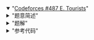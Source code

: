 <details open class="note"><summary>"<a href="https://codeforces.com/contest/487/problem/E">Codeforces #487 E. Tourists</a>"</summary><details><summary>"题意简述"</summary><p>给定一张简单无向连通图，要求支持两种操作：</p><ol>
<li>
<p>修改一个点的点权。</p>
</li>
<li>
<p>询问两点之间所有简单路径上点权的最小值。</p>
</li>
</ol></details><details><summary>"题解"</summary><p>同样地，我们建出原图的圆方树，令方点权值为相邻圆点权值的最小值，问题转化为求路径上最小值。</p><p>路径最小值可以使用树链剖分和线段树维护，但是修改呢？</p><p>一次修改一个圆点的点权，需要修改所有和它相邻的方点，这样很容易被卡到 $\mathcal{O}(n)$ 个修改。</p><p>这时我们利用圆方树是棵树的性质，令方点权值为自己的儿子圆点的权值最小值，这样的话修改时只需要修改父亲方点。</p><p>对于方点的维护，只需要对每个方点开一个 <code>multiset</code> 维护权值集合即可。</p><p>需要注意的是查询时若 LCA 是方点，则还需要查 LCA 的父亲圆点的权值。</p><p>注意：圆方树点数要开原图的两倍，否则会数组越界。</p></details><details><summary>"参考代码"</summary><pre><code class="language-cpp">#include &#x3C;algorithm>
#include &#x3C;cstdio>
#include &#x3C;set>
#include &#x3C;vector>

const int MN = 100005;
const int MS = 524288;
const int Inf = 0x7fffffff;

int N, M, Q, cnt;
int w[MN * 2];
std::vector&#x3C;int> G[MN], T[MN * 2];
std::multiset&#x3C;int> S[MN * 2];

int dfn[MN * 2], low[MN], dfc;
int stk[MN], tp;

void Tarjan(int u) {
  low[u] = dfn[u] = ++dfc;
  stk[++tp] = u;
  for (int v : G[u]) {
    if (!dfn[v]) {
      Tarjan(v);
      low[u] = std::min(low[u], low[v]);
      if (low[v] == dfn[u]) {
        ++cnt;
        for (int x = 0; x != v; --tp) {
          x = stk[tp];
          T[cnt].push_back(x);
          T[x].push_back(cnt);
        }
        T[cnt].push_back(u);
        T[u].push_back(cnt);
      }
    } else
      low[u] = std::min(low[u], dfn[v]);
  }
}

int idf[MN * 2], faz[MN * 2], siz[MN * 2], dep[MN * 2], son[MN * 2],
    top[MN * 2];

void DFS0(int u, int fz) {
  faz[u] = fz, dep[u] = dep[fz] + 1, siz[u] = 1;
  for (int v : T[u])
    if (v != fz) {
      DFS0(v, u);
      siz[u] += siz[v];
      if (siz[son[u]] &#x3C; siz[v]) son[u] = v;
    }
}

void DFS1(int u, int fz, int tp) {
  dfn[u] = ++dfc, idf[dfc] = u, top[u] = tp;
  if (son[u]) DFS1(son[u], u, tp);
  for (int v : T[u])
    if (v != fz &#x26;&#x26; v != son[u]) DFS1(v, u, v);
}

#define li (i &#x3C;&#x3C; 1)
#define ri (i &#x3C;&#x3C; 1 | 1)
#define mid ((l + r) >> 1)
#define ls li, l, mid
#define rs ri, mid + 1, r

int dat[MS];

void Build(int i, int l, int r) {
  if (l == r) {
    dat[i] = w[idf[l]];
    return;
  }
  Build(ls), Build(rs);
  dat[i] = std::min(dat[li], dat[ri]);
}

void Mdf(int i, int l, int r, int p, int x) {
  if (l == r) {
    dat[i] = x;
    return;
  }
  if (p &#x3C;= mid)
    Mdf(ls, p, x);
  else
    Mdf(rs, p, x);
  dat[i] = std::min(dat[li], dat[ri]);
}

int Qur(int i, int l, int r, int a, int b) {
  if (r &#x3C; a || b &#x3C; l) return Inf;
  if (a &#x3C;= l &#x26;&#x26; r &#x3C;= b) return dat[i];
  return std::min(Qur(ls, a, b), Qur(rs, a, b));
}

int main() {
  scanf("%d%d%d", &#x26;N, &#x26;M, &#x26;Q);
  for (int i = 1; i &#x3C;= N; ++i) scanf("%d", &#x26;w[i]);
 cnt = N;
  for (int i = 1; i &#x3C;= M; ++i) {
    int u, v;
    scanf("%d%d", &#x26;u, &#x26;v);
    G[u].push_back(v);
    G[v].push_back(u);
  }
  Tarjan(1), DFS0(1, 0), dfc = 0, DFS1(1, 0, 1);
  for (int i = 1; i &#x3C;= N; ++i)
    if (faz[i]) S[faz[i]].insert(w[i]);
  for (int i = N + 1; i &#x3C;= cnt; ++i) w[i] = *S[i].begin();
  Build(1, 1, cnt);
  for (int q = 1; q &#x3C;= Q; ++q) {
    char opt[3];
    int x, y;
    scanf("%s%d%d", opt, &#x26;x, &#x26;y);
    if (*opt == 'C') {
      Mdf(1, 1, cnt, dfn[x], y);
      if (faz[x]) {
        int u = faz[x];
        S[u].erase(S[u].lower_bound(w[x]));
        S[u].insert(y);
        if (w[u] != *S[u].begin()) {
          w[u] = *S[u].begin();
          Mdf(1, 1, cnt, dfn[u], w[u]);
        }
      }
      w[x] = y;
    } else {
      int Ans = Inf;
      while (top[x] != top[y]) {
        if (dep[top[x]] &#x3C; dep[top[y]]) std::swap(x, y);
        Ans = std::min(Ans, Qur(1, 1, cnt, dfn[top[x]], dfn[x]));
        x = faz[top[x]];
      }
      if (dfn[x] > dfn[y]) std::swap(x, y);
      Ans = std::min(Ans, Qur(1, 1, cnt, dfn[x], dfn[y]));
      if (x > N) Ans = std::min(Ans, w[faz[x]]);
      printf("%d\n", Ans);
    }
  }
  return 0;
}
</code></pre></details></details>
